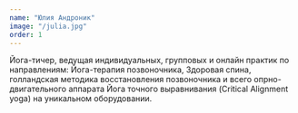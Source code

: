 ```yaml
---
name: "Юлия Андроник"
image: "/julia.jpg"
order: 1
---
```


Йога-тичер, ведущая индивидуальных, групповых и онлайн практик по направлениям: Йога-терапия позвоночника, Здоровая спина, голландская методика восстановления позвоночника и всего опрно-двигательного аппарата Йога точного выравнивания (Critical Alignment yoga) на уникальном оборудовании. 